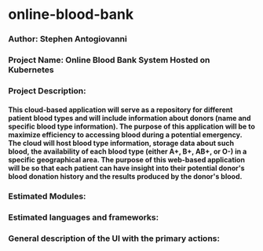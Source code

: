 # online-blood-bank

### Author: Stephen Antogiovanni

### Project Name: Online Blood Bank System Hosted on Kubernetes

### Project Description:
#### This cloud-based application will serve as a repository for different patient blood types and will include information about donors (name and specific blood type information). The purpose of this application will be to maximize efficiency to accessing blood during a potential emergency. The cloud will host blood type information, storage data about such blood, the availability of each blood type (either A+, B+, AB+, or O-) in a specific geographical area. The purpose of this web-based application will be so that each patient can have insight into their potential donor's blood donation history and the results produced by the donor's blood.

### Estimated Modules:

### Estimated languages and frameworks:


### General description of the UI with the primary actions:



